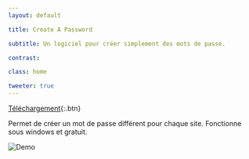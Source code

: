 ```yaml
---
layout: default

title: Create A Password

subtitle: Un logiciel pour créer simplement des mots de passe.

contrast:

class: home

tweeter: true
---
```


[Téléchargement](https://raw.githubusercontent.com/cedced19/CreateAPassword/master/setup/CreateAPassword.exe){:.btn}

Permet de créer un  mot de passe différent pour chaque site.
Fonctionne sous windows et gratuit.

![Demo](https://raw.githubusercontent.com/cedced19/CreateAPassword/master/demo.png)
